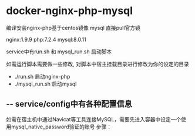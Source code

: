 # docker-nginx-php-mysql
编译安装nginx-php基于centos镜像
mysql 直接pull官方镜

nginx:1.9.9
php:7.2.4
mysql:8.0.11


service中有run.sh 和 mysql_run.sh 启动脚本

如需运行脚本需要做一些修改, 对脚本中宿主挂载目录进行修改为你的设定的目录
- ./run.sh 启动nginx-php
- ./mysql_run.sh 启动mysql

--
service/config中有各种配置信息
--
如需在宿主机中通过Navicat等工具连接MySQL，需要先进入容器中设定一个使用mysql_native_password验证的账号
步骤：

